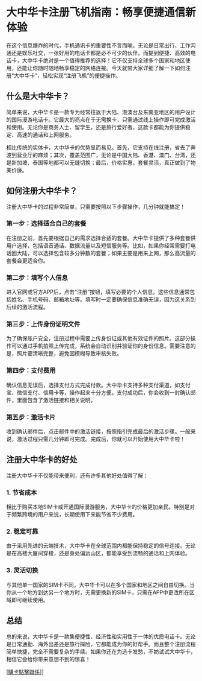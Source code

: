 # 大中华卡注册飞机指南：畅享便捷通信新体验

在这个信息爆炸的时代，手机通讯卡的重要性不言而喻。无论是日常出行、工作沟通还是娱乐社交，一张好用的电话卡都是必不可少的伙伴。而提到便捷、高效的电话卡，大中华卡绝对是一个值得推荐的选择！它不仅支持全球多个国家和地区使用，还能让你随时随地畅享稳定的网络连接。今天就带大家详细了解一下如何注册“大中华卡”，轻松实现“注册飞机”的便捷操作。

## 什么是大中华卡？

简单来说，大中华卡是一款专为经常往返于大陆、港澳台及东南亚地区的用户设计的国际漫游电话卡。它最大的亮点在于无需换卡，只需通过线上操作即可完成激活和使用。无论你是商务人士、留学生，还是旅行爱好者，这款卡都能为你提供稳定、高速的通话和上网服务。

相比传统的实体卡，大中华卡的优势显而易见。首先，它支持在线注册，省去了奔波到营业厅的麻烦；其次，覆盖范围广，无论是中国大陆、香港、澳门、台湾，还是新加坡、泰国等地都可以无缝切换；最后，价格实惠，套餐灵活，真正做到了物美价廉。

## 如何注册大中华卡？

注册大中华卡的过程非常简单，只需要按照以下步骤操作，几分钟就能搞定！

### 第一步：选择适合自己的套餐

在注册之前，首先要根据自己的需求选择合适的套餐。大中华卡提供了多种套餐供用户选择，包括语音通话、数据流量以及短信服务等。比如，如果你经常需要打电话回大陆，可以选择包含较多分钟数的套餐；如果主要是用来上网，那么高流量的套餐会更适合你。

### 第二步：填写个人信息

进入官网或官方APP后，点击“注册”按钮，填写必要的个人信息。这些信息通常包括姓名、手机号码、邮箱地址等。填写时一定要确保信息准确无误，因为这关系到后续的激活流程。

### 第三步：上传身份证明文件

为了确保账户安全，注册过程中需要上传身份证或其他有效证件的照片。这部分操作可以通过手机拍照上传完成，系统会自动识别并验证你的身份信息。需要注意的是，照片要清晰完整，避免因模糊导致审核失败。

### 第四步：支付费用

确认信息无误后，选择支付方式完成付款。大中华卡支持多种支付渠道，如支付宝、微信支付、信用卡等，操作起来十分方便。支付成功后，你会收到一封确认邮件，里面包含了激活链接和相关说明。

### 第五步：激活卡片

收到确认邮件后，点击邮件中的激活链接，按照指引完成最后的激活步骤。一般来说，激活过程只需几分钟即可完成。完成后，你就可以开始使用大中华卡啦！

## 注册大中华卡的好处

注册大中华卡不仅能带来便利，还有许多其他好处值得了解：

### 1. 节省成本

相比于购买本地SIM卡或开通国际漫游服务，大中华卡的价格更加亲民。特别是对于频繁跨境的用户来说，长期使用下来能节省不少费用。

### 2. 稳定可靠

由于采用先进的云端技术，大中华卡在全球范围内都能保持稳定的信号连接。无论是在高楼大厦间穿梭，还是身处偏远山区，都能享受到流畅的通话和上网体验。

### 3. 灵活切换

与其他单一国家的SIM卡不同，大中华卡可以在多个国家和地区之间自由切换。当你从一个地方到达另一个地方时，无需更换新的SIM卡，只需在APP中更改所在区域即可继续使用。

## 总结

总的来说，大中华卡是一款集便捷性、经济性和实用性于一体的优质电话卡。无论是日常通勤、海外出差还是旅行探险，它都能成为你的好帮手。而且整个注册流程简单快捷，完全不需要复杂的手续。如果你还在为选卡发愁，不妨试试大中华卡，相信它会给你带来意想不到的惊喜！

[[購卡點擊聯係](https://t.me/s/esim1088)]]